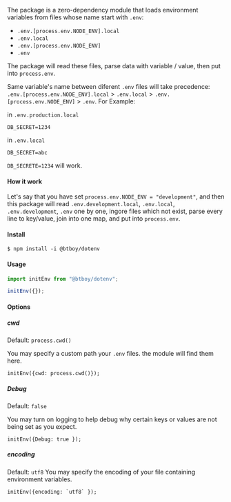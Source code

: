 The package is a zero-dependency module that loads environment variables from files whose name start with `.env`:

- `.env.[process.env.NODE_ENV].local`
- `.env.local`
- `.env.[process.env.NODE_ENV]`
- `.env`

The package will read these files, parse data with variable / value, then put into `process.env`.

Same variable's name between diferent `.env` files will take precedence: `.env.[process.env.NODE_ENV].local` > `.env.local` > `.env.[process.env.NODE_ENV]` > `.env`. For Example:

in `.env.production.local`

```
DB_SECRET=1234
```

in `.env.local`

```
DB_SECRET=abc
```

`DB_SECRETE=1234` will work.

#### How it work

Let's say that you have set `process.env.NODE_ENV = "development"`, and then this package will read `.env.development.local`, `.env.local`, `.env.development`, `.env` one by one, ingore files which not exist, parse every line to key/value, join into one map, and put into `process.env`.

#### Install

```shell
$ npm install -i @btboy/dotenv
```

#### Usage

```js
import initEnv from "@btboy/dotenv";

initEnv({});
```

#### Options

##### cwd

Default: `process.cwd()`

You may specify a custom path your `.env` files. the module will find them here.

```
initEnv({cwd: process.cwd()});
```

##### Debug

Default: `false`

You may turn on logging to help debug why certain keys or values are not being set as you expect.

```
initEnv({Debug: true });
```

##### encoding

Default: `utf8`
You may specify the encoding of your file containing environment variables.

```
initEnv({encoding: `utf8` });
```
